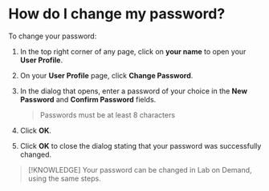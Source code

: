 # How do I change my password?

To change your password:

1. In the top right corner of any page, click on **your name** to open your **User Profile**. 
1. On your **User Profile** page, click **Change Password**. 
1. In the dialog that opens, enter a password of your choice in the **New Password** and **Confirm Password** fields.

    > Passwords must be at least 8 characters
    
1. Click **OK**. 

1. Click **OK** to close the dialog stating that your password was successfully changed.

> [!KNOWLEDGE] Your password can be changed in Lab on Demand, using the same steps. 